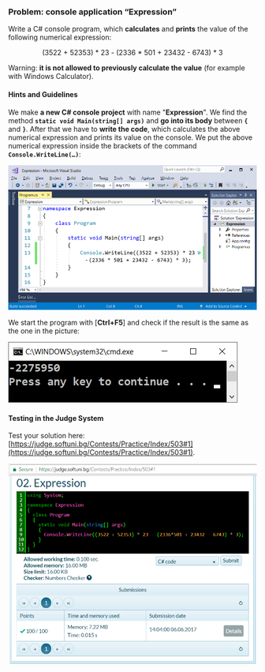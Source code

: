 ### Problem: console application “Expression”

Write a C# console program, which **calculates** and **prints** the value of the following numerical expression:

<p align="center"> (3522 + 52353) * 23 - (2336 * 501 + 23432 - 6743) * 3 </p>

Warning: **it is not allowed to previously calculate the value** (for example with Windows Calculator).

#### Hints and Guidelines

We make **a new  C# console project** with name "**Expression**".	We find the method **``static void Main(string[] args)``** and **go into its body** between **`{`** and **`}`**. After that we have to **write the code**, which calculates the above numerical expression and prints its value on the console. We put the above numerical expression inside the brackets of the command **``Console.WriteLine(…)``**:

![](/assets/chapter-1-images/02.Expression-01.png)

We start the program with [**Ctrl+F5**] and check if the result is the same as the one in the picture:

![](/assets/chapter-1-images/02.Expression-02.png)

#### Testing in the Judge System

Test your solution here: [https://judge.softuni.bg/Contests/Practice/Index/503#1](https://judge.softuni.bg/Contests/Practice/Index/503#1).

![](/assets/chapter-1-images/02.Expression-03.png)
